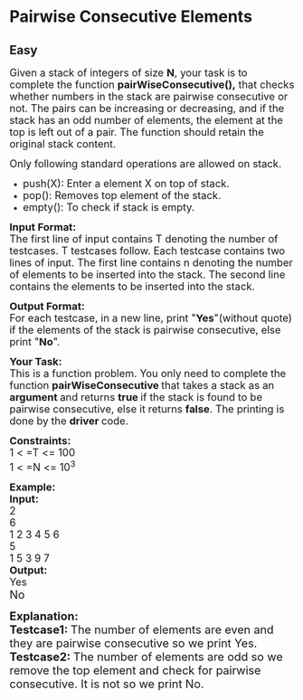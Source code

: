 # Pairwise Consecutive Elements
## Easy
<div class="problem-statement" style="user-select: auto;">
                <p style="user-select: auto;"></p><p style="user-select: auto;"><span style="font-size: 18px; user-select: auto;">Given a stack of integers of size <strong style="user-select: auto;">N</strong>, your task is to complete the&nbsp;function <strong style="user-select: auto;">pairWiseConsecutive(),</strong> that checks whether numbers in the stack are pairwise consecutive or not. The pairs can be increasing or decreasing, and if the stack has an odd number of elements, the element at the top is left out of a pair. The function should retain the original stack content.</span></p>

<p style="user-select: auto;"><span style="font-size: 18px; user-select: auto;">Only following standard operations are allowed on </span><span style="font-size: 18px; user-select: auto;">stack</span><span style="font-size: 18px; user-select: auto;">.</span></p>

<ul style="user-select: auto;">
	<li style="user-select: auto;"><span style="font-size: 18px; user-select: auto;">push(X): Enter </span><span style="font-size: 18px; user-select: auto;">a element</span><span style="font-size: 18px; user-select: auto;"> X on top of </span><span style="font-size: 18px; user-select: auto;">stack</span><span style="font-size: 18px; user-select: auto;">.</span></li>
	<li style="user-select: auto;"><span style="font-size: 18px; user-select: auto;">pop(): Removes top element of the stack.</span></li>
	<li style="user-select: auto;"><span style="font-size: 18px; user-select: auto;">empty(): To check if stack is empty.</span></li>
</ul>

<p style="user-select: auto;"><span style="font-size: 18px; user-select: auto;"><strong style="user-select: auto;">Input Format:</strong><br style="user-select: auto;">
The first line of input contains T denoting the number of testcases. T testcases follow. Each testcase contains two lines of input. The first line contains n denoting the number of elements to be inserted into the stack. The second line contains the elements to be inserted into the stack.</span></p>

<p style="user-select: auto;"><span style="font-size: 18px; user-select: auto;"><strong style="user-select: auto;">Output Format:</strong><br style="user-select: auto;">
For each</span><span style="font-size: 18px; user-select: auto;"> testcase, in a new line, print </span><span style="font-size: 18px; user-select: auto;">"<strong style="user-select: auto;">Yes</strong>"(without quote) if the elements of the stack </span><span style="font-size: 18px; user-select: auto;">is</span><span style="font-size: 18px; user-select: auto;"> pairwise consecutive, else print&nbsp;"<strong style="user-select: auto;">No</strong>".</span></p>

<p style="user-select: auto;"><span style="font-size: 18px; user-select: auto;"><strong style="user-select: auto;">Your Task:</strong><br style="user-select: auto;">
This is a function problem. You only need to complete the function <strong style="user-select: auto;">pairWiseConsecutive </strong>that takes a stack as an <strong style="user-select: auto;">argument </strong>and returns <strong style="user-select: auto;">true </strong>if the stack is found to be pairwise consecutive, else it returns <strong style="user-select: auto;">false</strong>. The printing is done by the <strong style="user-select: auto;">driver </strong>code.</span></p>

<p style="user-select: auto;"><span style="font-size: 18px; user-select: auto;"><strong style="user-select: auto;">Constraints:</strong><br style="user-select: auto;">
1 &lt; =T &lt;= 100<br style="user-select: auto;">
1 &lt; =N &lt;= 10<sup style="user-select: auto;">3</sup></span></p>

<p style="user-select: auto;"><span style="font-size: 18px; user-select: auto;"><strong style="user-select: auto;">Example:<br style="user-select: auto;">
Input:</strong><br style="user-select: auto;">
2<br style="user-select: auto;">
6<br style="user-select: auto;">
1 2 3 4 5 6<br style="user-select: auto;">
5<br style="user-select: auto;">
1 5 3 9 7<br style="user-select: auto;">
<strong style="user-select: auto;">Output:</strong><br style="user-select: auto;">
Yes</span><br style="user-select: auto;">
<span style="font-size: 20px; user-select: auto;">No</span></p>

<p style="user-select: auto;"><span style="font-size: 20px; user-select: auto;"><strong style="user-select: auto;">Explanation:</strong><br style="user-select: auto;">
<strong style="user-select: auto;">Testcase1: </strong>The number of elements are even and they are pairwise consecutive so we print Yes.<br style="user-select: auto;">
<strong style="user-select: auto;">Testcase2: </strong>The number of elements are odd so we remove the top element and check for pairwise consecutive. It is not so we print No.</span></p>
 <p style="user-select: auto;"></p>
            </div>